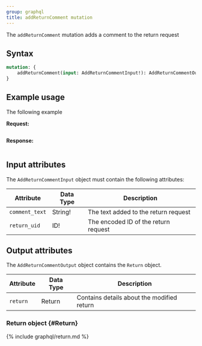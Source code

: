 ```yaml
---
group: graphql
title: addReturnComment mutation
---
```


The `addReturnComment` mutation adds a comment to the return request

## Syntax

```graphql
mutation: {
    addReturnComment(input: AddReturnCommentInput!): AddReturnCommentOutput
}
```

## Example usage

The following example

**Request:**

```graphql

```

**Response:**

```json

```

## Input attributes

The `AddReturnCommentInput` object must contain the following attributes:

Attribute |  Data Type | Description
--- | --- | ---
`comment_text` | String! | The text added to the return request
`return_uid` | ID! | The encoded ID of the return request

## Output attributes

The `AddReturnCommentOutput` object contains the `Return` object.

Attribute |  Data Type | Description
--- | --- | ---
`return` | Return | Contains details about the modified return

### Return object {#Return}

{% include graphql/return.md %}
